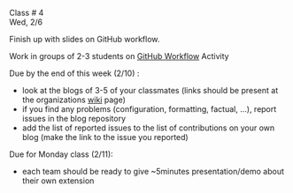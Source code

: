 
<div class="lecture2">
<div class="column_date">

Class # 4 <br>
Wed, 2/6

</div>

<div class="column_materials">
<p markdown="block">

Finish up with slides on GitHub workflow.

Work in groups of 2-3 students on
[GitHub Workflow](https://github.com/joannakl/ossd_materials/tree/master/activities/github-workflow-activity) Activity

</p>
</div>

<div class="column_assign">
<p markdown="block">

Due by the end of this week (2/10) :
- look at the blogs of 3-5 of your classmates (links
should be present at the organizations [wiki](https://github.com/nyu-ossd-s19/wiki/wiki) page)
- if you find any problems (configuration, formatting, factual, ...), report issues in the blog repository
- add the list of reported issues to the list of
contributions on your own blog   (make the link to the issue you
reported)

Due for Monday class (2/11):
- each team should be ready to give ~5minutes presentation/demo about their own extension


</p>
</div>

</div>
